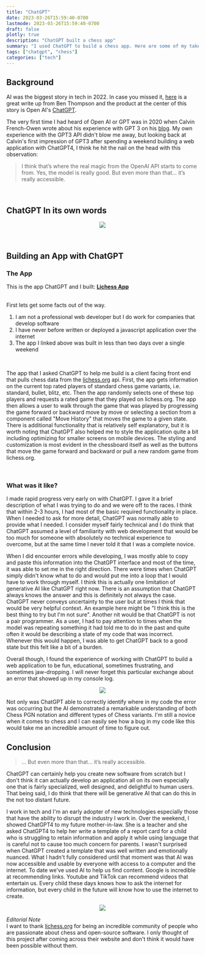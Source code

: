 ```yaml
---
title: "ChatGPT"
date: 2023-03-26T15:59:40-0700
lastmode: 2023-03-26T15:59:40-0700
draft: false
plotly: true
description: "ChatGPT built a chess app"
summary: "I used ChatGPT to build a chess app. Here are some of my take-aways"
tags: ["chatgpt", "chess"]
categories: ["tech"]
---
```


## Background

AI was the biggest story in tech in 2022. In case you missed it, [here](https://stratechery.com/2022/the-2022-stratechery-year-in-review/) is a great write up from Ben Thompson and the product at the center of this story is Open AI's [ChatGPT](https://openai.com/blog/chatgpt). 

The very first time I had heard of Open AI or GPT was in 2020 when Calvin French-Owen wrote about his experience with GPT 3 on his [blog](https://calv.info/gpt-3-real-magic). My own experience with the GPT3 API didn't blow me away, but looking back at Calvin's first impression of GPT3 after spending a weekend building a web application with ChatGPT4, I think he hit the nail on the head with this observation:

> I think that’s where the real magic from the OpenAI API starts to come from. Yes, the model is really good. But even more than that… it’s really accessible.

<br>

## ChatGPT In its own words

<p align="center">
    <img src="/img/chatgpt/chatgpt-in-own-words.png">
</p>

<br>

## Building an App with ChatGPT

### The App

This is the app ChatGPT and I built: **[Lichess App](https://lichess-app.s3.amazonaws.com/index.html)**

<br>
First lets get some facts out of the way. 

1. I am not a professional web developer but I do work for companies that develop software
2. I have never before written or deployed a javascript application over the internet
3. The app I linked above was built in less than two days over a single weekend 

<br>

The app that I asked ChatGPT to help me build is a client facing front end that pulls chess data from the [lichess.org](https://lichess.org/api) api. First, the app gets information on the current top rated players of standard chess game variants, i.e. standard, bullet, blitz, etc. Then the app randomly selects one of these top players and requests a rated game that they played on lichess.org. The app then allows a user to walk through the game that was played by progressing the game forward or backward move by move or selecting a section from a component called "Move History" that moves the game to a given state. There is additional functionality that is relatively self explanatory, but it is worth noting that ChatGPT also helped me to style the application quite a bit including optimizing for smaller screens on mobile devices. The styling and customization is most evident in the chessboard itself as well as the buttons that move the game forward and backward or pull a new random game from lichess.org.

<br>

### What was it like?

I made rapid progress very early on with ChatGPT. I gave it a brief description of what I was trying to do and we were off to the races. I think that within 2-3 hours, I had most of the basic required functionality in place. When I needed to ask for more detail, ChatGPT was normally able to provide what I needed. I consider myself fairly technical and I do think that ChatGPT assumed a level of familiarity with web development that would be too much for someone with absolutely no technical experience to overcome, but at the same time I never told it that I was a complete novice. 

When I did encounter errors while developing, I was mostly able to copy and paste this information into the ChatGPT interface and most of the time, it was able to set me in the right direction. There were times when ChatGPT simply didn't know what to do and would put me into a loop that I would have to work through myself. I think this is actually one limitation of generative AI like ChatGPT right now. There is an assumption that ChatGPT always knows the answer and this is definitely not always the case. ChatGPT never conveys uncertainty to the user but at times I think that would be very helpful context. An example here might be "I think this is the best thing to try but I'm not sure". Another nit would be that ChatGPT is not a pair programmer. As a user, I had to pay attention to times when the model was repeating something it had told me to do in the past and quite often it would be describing a state of my code that was incorrect. Whenever this would happen, I was able to get ChatGPT back to a good state but this felt like a bit of a burden. 

Overall though, I found the experience of working with ChatGPT to build a web application to be fun, educational, sometimes frustrating, and sometimes jaw-dropping. I will never forget this particular exchange about an error that showed up in my console log.

<p align="center">
    <img src="/img/chatgpt/amazing-exchange.png">
</p>

Not only was ChatGPT able to correctly identify where in my code the error was occurring but the AI demonstrated a remarkable understanding of both Chess PGN notation and different types of Chess variants. I'm still a novice when it comes to chess and I can easily see how a bug in my code like this would take me an incredible amount of time to figure out. 

## Conclusion

> ... But even more than that… it’s really accessible.

ChatGPT can certainly help you create new software from scratch but I don't think it can actually develop an application all on its own especially one that is fairly specialized, well designed, and delightful to human users. That being said, I do think that there will be generative AI that can do this in the not too distant future. 


I work in tech and I'm an early adopter of new technologies especially those that have the ability to disrupt the industry I work in. Over the weekend, I showed ChatGPT4 to my future mother-in-law. She is a teacher and she asked ChatGPT4 to help her write a template of a report card for a child who is struggling to retain information and apply it while using language that is careful not to cause too much concern for parents. I wasn't surprised when ChatGPT created a template that was well written and emotionally nuanced. What I hadn't fully considered until that moment was that AI was now accessible and usable by everyone with access to a computer and the internet. To date we've used AI to help us find content. Google is incredible at recommending links. Youtube and TikTok can recommend videos that entertain us. Every child these days knows how to ask the internet for information, but every child in the future will know how to use the internet to create.

<p align="center">
    <img src="/img/chatgpt/closing-remark-gpt.png">
</p>

*Editorial Note*
<br>
I want to thank [lichess.org](https://lichess.org/about) for being an incredible community of people who are passionate about chess and open-source software. I only thought of this project after coming across their website and don't think it would have been possible without them.